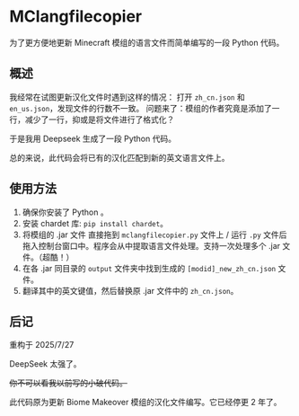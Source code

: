 # MClangfilecopier

为了更方便地更新 Minecraft 模组的语言文件而简单编写的一段 Python 代码。

## 概述
我经常在试图更新汉化文件时遇到这样的情况：
打开 ````zh_cn.json```` 和 ````en_us.json````，发现文件的行数不一致。
问题来了：模组的作者究竟是添加了一行，减少了一行，抑或是将文件进行了格式化？

于是我用 Deepseek 生成了一段 Python 代码。

总的来说，此代码会将已有的汉化匹配到新的英文语言文件上。

## 使用方法
1. 确保你安装了 Python 。
2. 安装 chardet 库: ````pip install chardet````。
3. 将模组的 .jar 文件 直接拖到 ````mclangfilecopier.py```` 文件上 / 运行 ````.py```` 文件后拖入控制台窗口中。程序会从中提取语言文件处理。支持一次处理多个 .jar 文件。（超酷！）
4. 在各 .jar 同目录的 ````output```` 文件夹中找到生成的 ````[modid]_new_zh_cn.json```` 文件。
5. 翻译其中的英文键值，然后替换原 .jar 文件中的 ````zh_cn.json````。


## 后记

重构于 2025/7/27

DeepSeek 太强了。

~~你不可以看我以前写的小破代码。~~

此代码原为更新 Biome Makeover 模组的汉化文件编写。它已经停更 2 年了。
